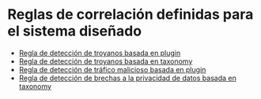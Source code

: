 # Reglas de correlación definidas para el sistema diseñado
* [Regla de detección de troyanos basada en plugin](./directives_dsiem-troyano-plugin.json)
* [Regla de detección de troyanos basada en taxonomy](./directives_dsiem-troyano-taxonomy.json)
* [Regla de detección de tráfico malicioso basada en plugin](./directives_dsiem-trafico-plugin.json)
* [Regla de detección de brechas a la privacidad de datos basada en taxonomy](./directives_dsiem-privacidad-taxonomy.json)


